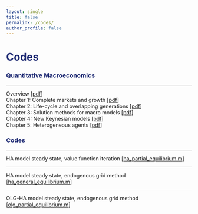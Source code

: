 ```yaml
---
layout: single
title: false
permalink: /codes/
author_profile: false
---
```

<h1 style="color:rgb(27,39,113);">Codes</h1> 

<h3 style="color:rgb(27,39,113);">Quantitative Macroeconomics</h3> 

<hr style = "height:0.5px;border-width:0;color:gray;background-color:rgb(216,216,216)">

Overview [[pdf](/upload/notes/Overview.pdf)] <br> 
Chapter 1: Complete markets and growth [[pdf](/upload/notes/Chapter1.pdf)] <br> 
Chapter 2: Life-cycle and overlapping generations [[pdf](/upload/notes/Chapter2.pdf)] <br> 
Chapter 3: Solution methods for macro models  [[pdf](/upload/notes/Chapter3.pdf)] <br> 
Chapter 4: New Keynesian models  [[pdf](/upload/notes/Chapter4.pdf)] <br> 
Chapter 5: Heterogeneous agents  [[pdf](/upload/notes/Chapter5.pdf)] <br> 

<h3 style="color:rgb(27,39,113);">Codes</h3> 

<hr style = "height:0.5px;border-width:0;color:gray;background-color:rgb(216,216,216)">

HA model steady state, value function iteration             [[ha_partial_equilibrium.m](/upload/codes/ha_partial_equilibrium.m)]  

<hr style = "height:0.5px;border-width:0;color:gray;background-color:rgb(216,216,216)">

HA model steady state, endogenous grid method               [[ha_general_equilibrium.m](/upload/codes/ha_general_equilibrium.m)]

<hr style = "height:0.5px;border-width:0;color:gray;background-color:rgb(216,216,216)">

OLG-HA model steady state, endogenous grid method           [[olg_partial_equilibrium.m](/upload/codes/olg_partial_equilibrium.m)]<br> 
  <br>
    <br>
      <br>
        <br>
          <br>
            <br>
              <br>
                <br>
                  <br>
                    <br>          
          
          
          
          

